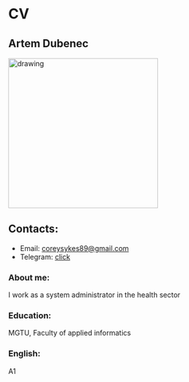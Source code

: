  # CV
 ## Artem Dubenec 
    
<img src="https://hhcdn.ru/photo/639221331.jpeg?t=1640196695&h=o0c5tXVaQZER21AYpGGJeQ" alt="drawing" width="300" />

## Contacts: 
- Email: coreysykes89@gmail.com
- Telegram: [click](https://t.me/horizon_89)
    
### About me: 
I work as a system administrator in the health sector

### Education: 
MGTU, Faculty of applied informatics

### English: 
A1 